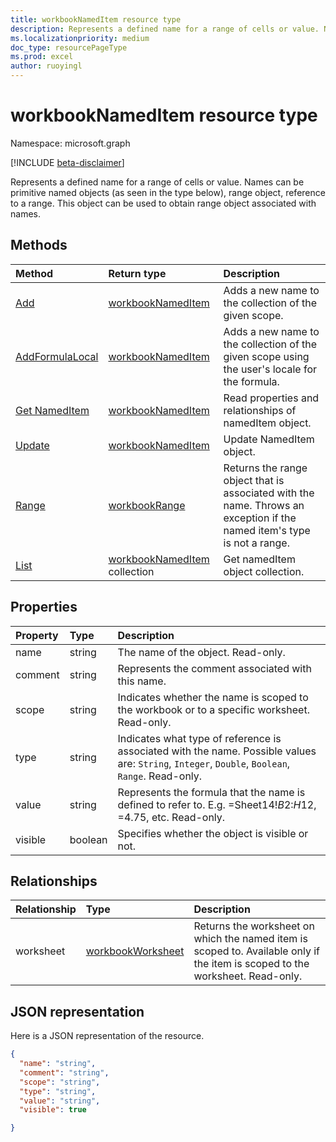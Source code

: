 ```yaml
---
title: workbookNamedItem resource type
description: Represents a defined name for a range of cells or value. Names can be primitive named objects (as seen in the type below), range object, reference to a range. This object can be used to obtain range object associated with names.
ms.localizationpriority: medium
doc_type: resourcePageType
ms.prod: excel
author: ruoyingl
---
```


# workbookNamedItem resource type

Namespace: microsoft.graph

[!INCLUDE [beta-disclaimer](../../includes/beta-disclaimer.md)]

Represents a defined name for a range of cells or value. Names can be primitive named objects (as seen in the type below), range object, reference to a range. This object can be used to obtain range object associated with names.

## Methods

| Method                                                 | Return type                                          | Description                                                                                                             |
| :----------------------------------------------------- | :--------------------------------------------------- | :---------------------------------------------------------------------------------------------------------------------- |
| [Add](../api/nameditem-add.md)                         | [workbookNamedItem](workbooknameditem.md)            | Adds a new name to the collection of the given scope.                                                                   |
| [AddFormulaLocal](../api/nameditem-addformulalocal.md) | [workbookNamedItem](workbooknameditem.md)            | Adds a new name to the collection of the given scope using the user's locale for the formula.                           |
| [Get NamedItem](../api/nameditem-get.md)               | [workbookNamedItem](workbooknameditem.md)            | Read properties and relationships of namedItem object.                                                                  |
| [Update](../api/nameditem-update.md)                   | [workbookNamedItem](workbooknameditem.md)            | Update NamedItem object.                                                                                                |
| [Range](../api/nameditem-range.md)                     | [workbookRange](workbookrange.md)                    | Returns the range object that is associated with the name. Throws an exception if the named item's type is not a range. |
| [List](../api/nameditem-list.md)                       | [workbookNamedItem](workbooknameditem.md) collection | Get namedItem object collection.                                                                                        |

## Properties

| Property | Type    | Description                                                                                                                                      |
| :------- | :------ | :----------------------------------------------------------------------------------------------------------------------------------------------- |
| name     | string  | The name of the object. Read-only.                                                                                                               |
| comment  | string  | Represents the comment associated with this name.                                                                                                |
| scope    | string  | Indicates whether the name is scoped to the workbook or to a specific worksheet. Read-only.                                                      |
| type     | string  | Indicates what type of reference is associated with the name. Possible values are: `String`, `Integer`, `Double`, `Boolean`, `Range`. Read-only. |
| value    | string  | Represents the formula that the name is defined to refer to. E.g. =Sheet14!$B$2:$H$12, =4.75, etc. Read-only.                                    |
| visible  | boolean | Specifies whether the object is visible or not.                                                                                                  |

## Relationships

| Relationship | Type                                      | Description                                                                                                                   |
| :----------- | :---------------------------------------- | :---------------------------------------------------------------------------------------------------------------------------- |
| worksheet    | [workbookWorksheet](workbookworksheet.md) | Returns the worksheet on which the named item is scoped to. Available only if the item is scoped to the worksheet. Read-only. |

## JSON representation

Here is a JSON representation of the resource.

<!-- {
  "blockType": "resource",
  "optionalProperties": [

  ],
  "keyProperty": "id",
  "baseType":"microsoft.graph.entity",
  "@odata.type": "microsoft.graph.workbookNamedItem"
}-->

```json
{
  "name": "string",
  "comment": "string",
  "scope": "string",
  "type": "string",
  "value": "string",
  "visible": true

}

```

<!-- uuid: 8fcb5dbc-d5aa-4681-8e31-b001d5168d79
2015-10-25 14:57:30 UTC -->

<!--
{
  "type": "#page.annotation",
  "description": "NamedItem resource",
  "keywords": "",
  "section": "documentation",
  "tocPath": "",
  "suppressions": []
}
-->
